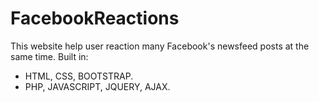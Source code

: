 # FacebookReactions
This website help user reaction many Facebook's newsfeed posts at the same time.
Built in:
- HTML, CSS, BOOTSTRAP.
- PHP, JAVASCRIPT, JQUERY, AJAX.